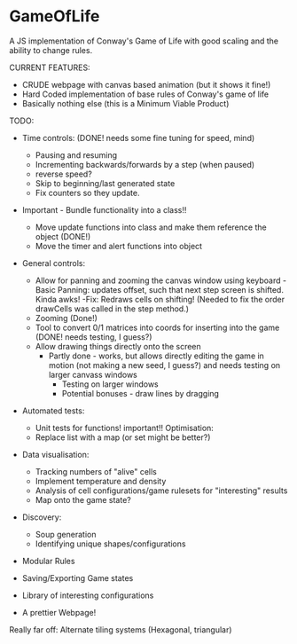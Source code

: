 # GameOfLife
A JS implementation of Conway's Game of Life with good scaling and the ability to change rules.

CURRENT FEATURES:
- CRUDE webpage with canvas based animation (but it shows it fine!)
- Hard Coded implementation of base rules of Conway's game of life
- Basically nothing else (this is a Minimum Viable Product)

TODO:

- Time controls: (DONE! needs some fine tuning for speed, mind)
    - Pausing and resuming
    - Incrementing backwards/forwards by a step (when paused)
    - reverse speed?
    - Skip to beginning/last generated state
    - Fix counters so they update.
- Important - Bundle functionality into a class!!
    - Move update functions into class and make them reference the object (DONE!)
    - Move the timer and alert functions into object 
- General controls:
    - Allow for panning and zooming the canvas window using keyboard 
        -Basic Panning: updates offset, such that next step screen is shifted. Kinda awks! 
            -Fix: Redraws cells on shifting! (Needed to fix the order drawCells was called in the step method.)
    - Zooming (Done!)
    - Tool to convert 0/1 matrices into coords for inserting into the game (DONE! needs testing, I guess?)
    - Allow drawing things directly onto the screen 
        - Partly done - works, but allows directly editing the game in motion (not making a new seed, I guess?) and needs testing on larger canvass windows
            - Testing on larger windows
            - Potential bonuses - draw lines by dragging
- Automated tests:
    - Unit tests for functions! important!!
Optimisation:
    - Replace list with a map (or set might be better?)
- Data visualisation:
    - Tracking numbers of "alive" cells
    - Implement temperature and density
    - Analysis of cell configurations/game rulesets for "interesting" results
    - Map onto the game state?

- Discovery:
    - Soup generation
    - Identifying unique shapes/configurations
- Modular Rules
- Saving/Exporting Game states
- Library of interesting configurations
- A prettier Webpage!


Really far off:
Alternate tiling systems (Hexagonal, triangular)
